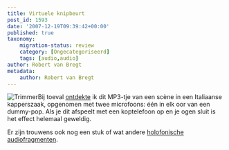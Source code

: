 ```yaml
---
title: Virtuele knipbeurt
post_id: 1593
date: '2007-12-19T09:39:42+00:00'
published: true
taxonomy:
    migration-status: review
    category: [Ongecategoriseerd]
    tags: [audio,audio]
author: Robert van Bregt
metadata:
    author: Robert van Bregt
---
```

![Trimmer](/images/2007/12/trimmer_847143_11375358_400px.thumbnail.jpg)Bij toeval [ontdekte](http://altijdandries.wordpress.com/2007/12/14/virtuele-kapperszaak-360%c2%b0-geluid/) ik dit MP3-tje van een scène in een Italiaanse kapperszaak, opgenomen met twee microfoons: één in elk oor van een dummy-pop. Als je dit afspeelt met een koptelefoon op en je ogen sluit is het effect helemaal geweldig.

Er zijn trouwens ook nog een stuk of wat andere [holofonische audiofragmenten](http://onemansblog.com/2007/05/13/get-your-virtual-haircut-and-other-auditory-illusions/).
